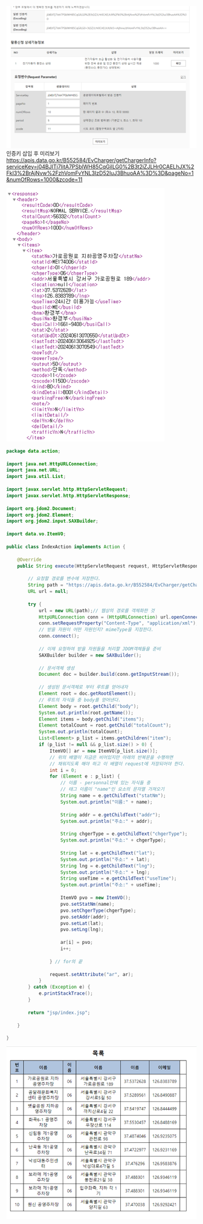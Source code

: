 ---
---

![image](/assets/img/2025-03-21-공공데이터-xml/Pasted-image-20240613113313.png)
인증키 삽입 후 미리보기
https://apis.data.go.kr/B552584/EvCharger/getChargerInfo?serviceKey=j04BJITj7IitA7PSblWH85CqGilLG0%2B3t2iZJLHr0CAELhJX%2FkI3%2BrAjNvw%2FzhVomFvYNL3IzD52IuJ3BhuoAA%3D%3D&pageNo=1&numOfRows=1000&zcode=11

![image](/assets/img/2025-03-21-공공데이터-xml/Pasted-image-20240613113358.png)

``` java
package data.action;

import java.net.HttpURLConnection;
import java.net.URL;
import java.util.List;

import javax.servlet.http.HttpServletRequest;
import javax.servlet.http.HttpServletResponse;

import org.jdom2.Document;
import org.jdom2.Element;
import org.jdom2.input.SAXBuilder;

import data.vo.ItemVO;

public class IndexAction implements Action {

	@Override
	public String execute(HttpServletRequest request, HttpServletResponse response) {

		// 요청할 경로를 변수에 저장한다.
		String path = "https://apis.data.go.kr/B552584/EvCharger/getChargerInfo?serviceKey=j04BJITj7IitA7PSblWH85CqGilLG0%2B3t2iZJLHr0CAELhJX%2FkI3%2BrAjNvw%2FzhVomFvYNL3IzD52IuJ3BhuoAA%3D%3D&pageNo=1&numOfRows=10&zcode=11";
		URL url = null;

		try {
			url = new URL(path);// 웹상의 경로를 객체화한 것
			HttpURLConnection conn = (HttpURLConnection) url.openConnection();
			conn.setRequestProperty("Content-Type", "application/xml");// 헤더에
			// 받을 자원이 어떤 자원인지? mimeType을 지정한다.
			conn.connect();

			// 이제 요청하여 받을 자원들을 처리할 JDOM객체들을 준비
			SAXBuilder builder = new SAXBuilder();

			// 문서객체 생성
			Document doc = builder.build(conn.getInputStream());

			// 생성된 문서객체로 부터 루트를 얻어내자
			Element root = doc.getRootElement();
			// 루트의 자식들 중 body를 얻어낸다.
			Element body = root.getChild("body");
			System.out.println(root.getName());
			Element items = body.getChild("items");
			Element totalCount = root.getChild("totalCount");
			System.out.println(totalCount);
			List<Element> p_list = items.getChildren("item");
			if (p_list != null && p_list.size() > 0) {
				ItemVO[] ar = new ItemVO[p_list.size()];
				// 위의 배열이 지금은 비어있지만 아래의 반복문을 수행하면
				// 채워지도록 해야 하고 이 배열이 request에 저장되어야 한다.
				int i = 0;
				for (Element e : p_list) {
					// 이름 - personnal안에 있는 자식들 중
					// 태그 이름이 "name"인 요소의 문자열 가져오기
					String name = e.getChildText("statNm");
					System.out.println("이름:" + name);

					String addr = e.getChildText("addr");
					System.out.println("주소:" + addr);

					String chgerType = e.getChildText("chgerType");
					System.out.println("주소:" + chgerType);

					String lat = e.getChildText("lat");
					System.out.println("주소:" + lat);
					String lng = e.getChildText("lng");
					System.out.println("주소:" + lng);
					String useTime = e.getChildText("useTime");
					System.out.println("주소:" + useTime);

					ItemVO pvo = new ItemVO();
					pvo.setStatNm(name);
					pvo.setChgerType(chgerType);
					pvo.setAddr(addr);
					pvo.setLat(lat);
					pvo.setLng(lng);

					ar[i] = pvo;
					i++;

				} // for의 끝

				request.setAttribute("ar", ar);
			}
		} catch (Exception e) {
			e.printStackTrace();
		}

		return "jsp/index.jsp";

	}

}

```
![image](/assets/img/2025-03-21-공공데이터-xml/Pasted-image-20240613113512.png)


